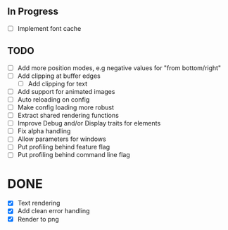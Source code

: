 ## In Progress
- [ ] Implement font cache

## TODO
- [ ] Add more position modes, e.g negative values for "from bottom/right"
- [ ] Add clipping at buffer edges
	- [ ] Add clipping for text
- [ ] Add support for animated images
- [ ] Auto reloading on config
- [ ] Make config loading more robust
- [ ] Extract shared rendering functions
- [ ] Improve Debug and/or Display traits for elements
- [ ] Fix alpha handling
- [ ] Allow parameters for windows
- [ ] Put profiling behind feature flag
- [ ] Put profiling behind command line flag

# DONE
- [x] Text rendering
- [x] Add clean error handling
- [x] Render to png
